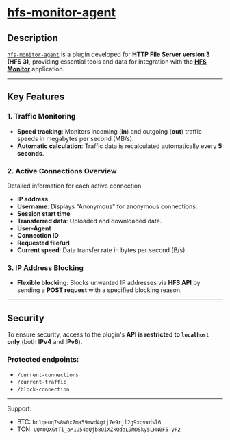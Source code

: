 # [hfs-monitor-agent](../../releases/)

## Description

[`hfs-monitor-agent`](../../releases/) is a plugin developed for **HTTP File Server version 3 (HFS 3)**, providing essential tools and data for integration with the [**HFS Monitor**](../../../HFS-Monitor) application.

---

## Key Features

### 1. Traffic Monitoring
* **Speed tracking**: Monitors incoming (**in**) and outgoing (**out**) traffic speeds in megabytes per second (MB/s).
* **Automatic calculation**: Traffic data is recalculated automatically every **5 seconds**.

### 2. Active Connections Overview
Detailed information for each active connection:
* **IP address**
* **Username**: Displays "Anonymous" for anonymous connections.
* **Session start time**
* **Transferred data**: Uploaded and downloaded data.
* **User-Agent**
* **Connection ID**
* **Requested file/url**
* **Current speed**: Data transfer rate in bytes per second (B/s).

### 3. IP Address Blocking
* **Flexible blocking**: Blocks unwanted IP addresses via **HFS API** by sending a **POST request** with a specified blocking reason.

---

## Security

To ensure security, access to the plugin's **API is restricted to `localhost` only** (both **IPv4** and **IPv6**).

### Protected endpoints:
* `/current-connections`
* `/current-traffic`
* `/block-connection`

---
Support:
* BTC: `bc1qeuq7s8w0x7ma59mwd4gtj7e9rjl2g9xqvxdsl6`
* TON: `UQAOQXGtTi_aM1u54aQjb8QiXZkQdaL9MDSky5LHN0F5-yF2`
